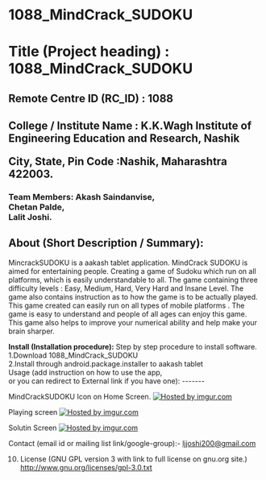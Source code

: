 1088_MindCrack_SUDOKU
=====================
<h1>Title (Project heading)  : 1088_MindCrack_SUDOKU</h1>
<h2>Remote Centre ID (RC_ID) : 1088 </h2>
<h2>College / Institute Name : K.K.Wagh Institute of Engineering Education and Research, Nashik<br/>

City, State, Pin Code        :Nashik, Maharashtra 422003.

<h3>Team Members:
Akash Saindanvise,<br/>
Chetan Palde,<br/>
Lalit Joshi.
</h3>
<h2>About (Short Description / Summary): </h2>
MincrackSUDOKU is a aakash tablet application.
MindCrack SUDOKU is aimed for entertaining people. Creating a game of Sudoku which run on all platforms, which is easily understandable to all.  The game containing three difficulty levels : Easy, Medium, Hard, Very Hard and Insane Level.  The game also contains instruction as to how the game is to be actually played. This game created can easily run on all types of mobile platforms . The game is easy to understand and people of all ages can enjoy this game.  This game also helps to improve your numerical ability and help make your brain sharper.


<b>Install (Installation procedure):</b> Step by step procedure to install software.
<br>1.Download 1088_MindCrack_SUDOKU
<br>2.Install through android.package.installer to aakash tablet
<br>Usage (add instruction on how to use the app,<br/> or you can redirect to
External link if you have one): -------
<br>

MindCrackSUDOKU Icon on Home Screen.
<a href="http://imgur.com/M9RIgdB"><img src="http://i.imgur.com/M9RIgdB.png?1" title="Hosted by imgur.com"/></a>
<br>

Playing screen
<a href="http://imgur.com/2x3iWkC"><img src="http://i.imgur.com/2x3iWkC.png?1" title="Hosted by imgur.com"/></a>
<br>

Solutin Screen
<a href="http://imgur.com/C4210MC"><img src="http://i.imgur.com/C4210MC.png?1" title="Hosted by imgur.com"/></a>

Contact (email id or mailing list link/google-group):-
ljjoshi200@gmail.com
<br>

10. License (GNU GPL version 3 with link to full license on gnu.org site.)
http://www.gnu.org/licenses/gpl-3.0.txt
